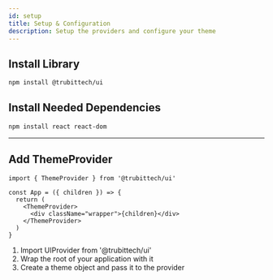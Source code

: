 ```yaml
---
id: setup
title: Setup & Configuration
description: Setup the providers and configure your theme
---
```


<!-- import Tabs from '@theme/Tabs'; -->
<!-- import TabItem from '@theme/TabItem'; -->

## Install Library

```bash npm2yarn
npm install @trubittech/ui
```

## Install Needed Dependencies

```bash npm2yarn
npm install react react-dom
```

<!-- :::info
testing
::: -->

<!-- <Tabs>
  <TabItem value="npm" label="NPM">npm i @trubittech/ui</TabItem>
  <TabItem value="yarn" label="Yarn">yarn add @trubittech/ui</TabItem>
</Tabs> -->

---

## Add ThemeProvider

```tsx
import { ThemeProvider } from '@trubittech/ui'

const App = ({ children }) => {
  return (
    <ThemeProvider>
      <div className="wrapper">{children}</div>
    </ThemeProvider>
  )
}
```

1. Import UIProvider from '@trubittech/ui'
2. Wrap the root of your application with it
3. Create a theme object and pass it to the provider
